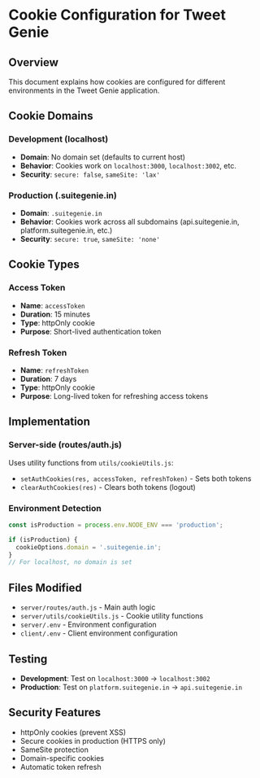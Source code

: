 # Cookie Configuration for Tweet Genie

## Overview
This document explains how cookies are configured for different environments in the Tweet Genie application.

## Cookie Domains

### Development (localhost)
- **Domain**: No domain set (defaults to current host)
- **Behavior**: Cookies work on `localhost:3000`, `localhost:3002`, etc.
- **Security**: `secure: false`, `sameSite: 'lax'`

### Production (.suitegenie.in)
- **Domain**: `.suitegenie.in`
- **Behavior**: Cookies work across all subdomains (api.suitegenie.in, platform.suitegenie.in, etc.)
- **Security**: `secure: true`, `sameSite: 'none'`

## Cookie Types

### Access Token
- **Name**: `accessToken`
- **Duration**: 15 minutes
- **Type**: httpOnly cookie
- **Purpose**: Short-lived authentication token

### Refresh Token
- **Name**: `refreshToken`
- **Duration**: 7 days
- **Type**: httpOnly cookie
- **Purpose**: Long-lived token for refreshing access tokens

## Implementation

### Server-side (routes/auth.js)
Uses utility functions from `utils/cookieUtils.js`:
- `setAuthCookies(res, accessToken, refreshToken)` - Sets both tokens
- `clearAuthCookies(res)` - Clears both tokens (logout)

### Environment Detection
```javascript
const isProduction = process.env.NODE_ENV === 'production';

if (isProduction) {
  cookieOptions.domain = '.suitegenie.in';
}
// For localhost, no domain is set
```

## Files Modified
- `server/routes/auth.js` - Main auth logic
- `server/utils/cookieUtils.js` - Cookie utility functions
- `server/.env` - Environment configuration
- `client/.env` - Client environment configuration

## Testing
- **Development**: Test on `localhost:3000` → `localhost:3002`
- **Production**: Test on `platform.suitegenie.in` → `api.suitegenie.in`

## Security Features
- httpOnly cookies (prevent XSS)
- Secure cookies in production (HTTPS only)
- SameSite protection
- Domain-specific cookies
- Automatic token refresh
